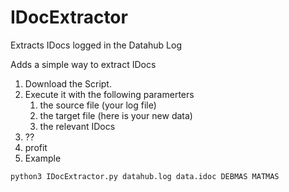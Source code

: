 # IDocExtractor
Extracts IDocs logged in the Datahub Log

Adds a simple way to extract IDocs
1. Download the Script.
1. Execute it with the following paramerters
    1. the source file (your log file)
    1. the target file (here is your new data)
    1. the relevant IDocs
1. ??
1. profit
1. Example

```
python3 IDocExtractor.py datahub.log data.idoc DEBMAS MATMAS
```
